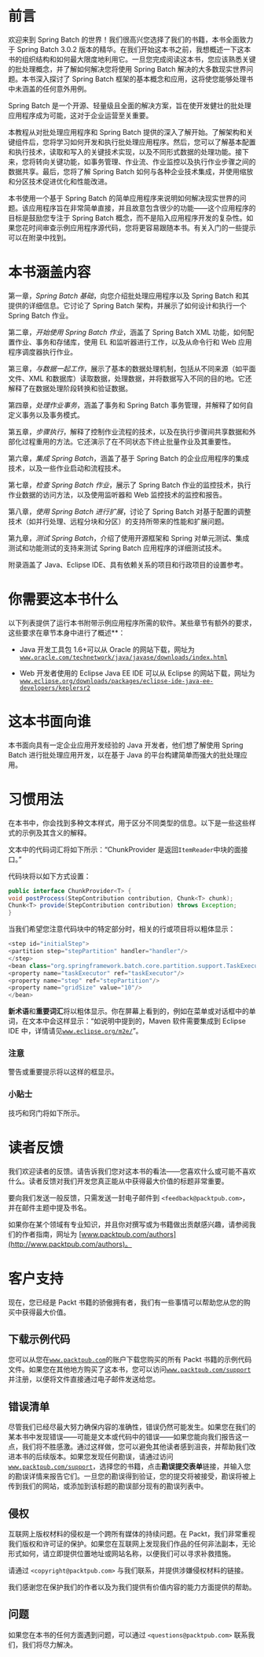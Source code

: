 # 前言

欢迎来到 Spring Batch 的世界！我们很高兴您选择了我们的书籍，本书全面致力于 Spring Batch 3.0.2 版本的精华。在我们开始这本书之前，我想概述一下这本书的组织结构和如何最大限度地利用它。一旦您完成阅读这本书，您应该熟悉关键的批处理概念，并了解如何解决您将使用 Spring Batch 解决的大多数现实世界问题。本书深入探讨了 Spring Batch 框架的基本概念和应用，这将使您能够处理书中未涵盖的任何意外用例。

Spring Batch 是一个开源、轻量级且全面的解决方案，旨在使开发健壮的批处理应用程序成为可能，这对于企业运营至关重要。

本教程从对批处理应用程序和 Spring Batch 提供的深入了解开始。了解架构和关键组件后，您将学习如何开发和执行批处理应用程序。然后，您可以了解基本配置和执行技术，读取和写入的关键技术实现，以及不同形式数据的处理功能。接下来，您将转向关键功能，如事务管理、作业流、作业监控以及执行作业步骤之间的数据共享。最后，您将了解 Spring Batch 如何与各种企业技术集成，并使用缩放和分区技术促进优化和性能改进。

本书使用一个基于 Spring Batch 的简单应用程序来说明如何解决现实世界的问题。该应用程序旨在非常简单直接，并且故意包含很少的功能——这个应用程序的目标是鼓励您专注于 Spring Batch 概念，而不是陷入应用程序开发的复杂性。如果您花时间审查示例应用程序源代码，您将更容易跟随本书。有关入门的一些提示可以在附录中找到。

# 本书涵盖内容

第一章，*Spring Batch 基础*，向您介绍批处理应用程序以及 Spring Batch 和其提供的详细信息。它讨论了 Spring Batch 架构，并展示了如何设计和执行一个 Spring Batch 作业。

第二章，*开始使用 Spring Batch 作业*，涵盖了 Spring Batch XML 功能，如何配置作业、事务和存储库，使用 EL 和监听器进行工作，以及从命令行和 Web 应用程序调度器执行作业。

第三章，*与数据一起工作*，展示了基本的数据处理机制，包括从不同来源（如平面文件、XML 和数据库）读取数据，处理数据，并将数据写入不同的目的地。它还解释了在数据处理阶段转换和验证数据。

第四章，*处理作业事务*，涵盖了事务和 Spring Batch 事务管理，并解释了如何自定义事务以及事务模式。

第五章，*步骤执行*，解释了控制作业流程的技术，以及在执行步骤间共享数据和外部化过程重用的方法。它还演示了在不同状态下终止批量作业及其重要性。

第六章，*集成 Spring Batch*，涵盖了基于 Spring Batch 的企业应用程序的集成技术，以及一些作业启动和流程技术。

第七章，*检查 Spring Batch 作业*，展示了 Spring Batch 作业的监控技术，执行作业数据的访问方法，以及使用监听器和 Web 监控技术的监控和报告。

第八章，*使用 Spring Batch 进行扩展*，讨论了 Spring Batch 对基于配置的调整技术（如并行处理、远程分块和分区）的支持所带来的性能和扩展问题。

第九章，*测试 Spring Batch*，介绍了使用开源框架和 Spring 对单元测试、集成测试和功能测试的支持来测试 Spring Batch 应用程序的详细测试技术。

附录涵盖了 Java、Eclipse IDE、具有依赖关系的项目和行政项目的设置参考。

# 你需要这本书什么

以下列表提供了运行本书附带示例应用程序所需的软件。某些章节有额外的要求，这些要求在章节本身中进行了概述**：

+   Java 开发工具包 1.6+可以从 Oracle 的网站下载，网址为[`www.oracle.com/technetwork/java/javase/downloads/index.html`](http://www.oracle.com/technetwork/java/javase/downloads/index.html)

+   Web 开发者使用的 Eclipse Java EE IDE 可以从 Eclipse 的网站下载，网址为[`www.eclipse.org/downloads/packages/eclipse-ide-java-ee-developers/keplersr2`](https://www.eclipse.org/downloads/packages/eclipse-ide-java-ee-developers/keplersr2)

# 这本书面向谁

本书面向具有一定企业应用开发经验的 Java 开发者，他们想了解使用 Spring Batch 进行批处理应用开发，以在基于 Java 的平台构建简单而强大的批处理应用。

# 习惯用法

在本书中，你会找到多种文本样式，用于区分不同类型的信息。以下是一些这些样式的示例及其含义的解释。

文本中的代码词汇将如下所示：“ChunkProvider 是返回`ItemReader`中块的面接口。”

代码块将以如下方式设置：

```java
public interface ChunkProvider<T> {
void postProcess(StepContribution contribution, Chunk<T> chunk);
Chunk<T> provide(StepContribution contribution) throws Exception;
}
```

当我们希望您注意代码块中的特定部分时，相关的行或项目将以粗体显示：

```java
<step id="initialStep">
<partition step="stepPartition" handler="handler"/>
</step>
<bean class="org.springframework.batch.core.partition.support.TaskExecutorPartitionHandler">
<property name="taskExecutor" ref="taskExecutor"/>
<property name="step" ref="stepPartition"/>
<property name="gridSize" value="10"/>
</bean>
```

**新术语**和**重要词汇**将以粗体显示。你在屏幕上看到的，例如在菜单或对话框中的单词，在文本中会这样显示：“如说明中提到的，Maven 软件需要集成到 Eclipse IDE 中，详情请见[`www.eclipse.org/m2e/`](https://www.eclipse.org/m2e/)”。

### 注意

警告或重要提示将以这样的框显示。

### 小贴士

技巧和窍门将如下所示。

# 读者反馈

我们欢迎读者的反馈。请告诉我们您对这本书的看法——您喜欢什么或可能不喜欢什么。读者反馈对我们开发您真正能从中获得最大价值的标题非常重要。

要向我们发送一般反馈，只需发送一封电子邮件到 `<feedback@packtpub.com>`，并在邮件主题中提及书名。

如果你在某个领域有专业知识，并且你对撰写或为书籍做出贡献感兴趣，请参阅我们的作者指南，网址为 [www.packtpub.com/authors](http://www.packtpub.com/authors)。

# 客户支持

现在，您已经是 Packt 书籍的骄傲拥有者，我们有一些事情可以帮助您从您的购买中获得最大价值。

## 下载示例代码

您可以从您在[`www.packtpub.com`](http://www.packtpub.com)的账户下载您购买的所有 Packt 书籍的示例代码文件。如果您在其他地方购买了这本书，您可以访问[`www.packtpub.com/support`](http://www.packtpub.com/support)并注册，以便将文件直接通过电子邮件发送给您。

## 错误清单

尽管我们已经尽最大努力确保内容的准确性，错误仍然可能发生。如果您在我们的某本书中发现错误——可能是文本或代码中的错误——如果您能向我们报告这一点，我们将不胜感激。通过这样做，您可以避免其他读者感到沮丧，并帮助我们改进本书的后续版本。如果您发现任何勘误，请通过访问[`www.packtpub.com/support`](http://www.packtpub.com/support)，选择您的书籍，点击**勘误提交表单**链接，并输入您的勘误详情来报告它们。一旦您的勘误得到验证，您的提交将被接受，勘误将被上传到我们的网站，或添加到该标题的勘误部分现有的勘误列表中。

## 侵权

互联网上版权材料的侵权是一个跨所有媒体的持续问题。在 Packt，我们非常重视我们版权和许可证的保护。如果您在互联网上发现我们作品的任何非法副本，无论形式如何，请立即提供位置地址或网站名称，以便我们可以寻求补救措施。

请通过 `<copyright@packtpub.com>` 与我们联系，并提供涉嫌侵权材料的链接。

我们感谢您在保护我们的作者以及为我们提供有价值内容的能力方面提供的帮助。

## 问题

如果您在本书的任何方面遇到问题，可以通过 `<questions@packtpub.com>` 联系我们，我们将尽力解决。
